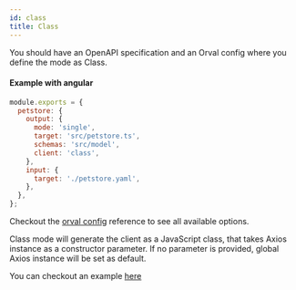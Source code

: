 ```yaml
---
id: class
title: Class
---
```


You should have an OpenAPI specification and an Orval config where you define the mode as Class.

#### Example with angular

```js
module.exports = {
  petstore: {
    output: {
      mode: 'single',
      target: 'src/petstore.ts',
      schemas: 'src/model',
      client: 'class',
    },
    input: {
      target: './petstore.yaml',
    },
  },
};
```

Checkout the [orval config](../reference/configuration/full-example) reference to see all available options.

Class mode will generate the client as a JavaScript class, that takes Axios instance as a constructor parameter. If no parameter is provided, global Axios instance will be set as default.

You can checkout an example <a href="https://github.com/orval-labs/orval/tree/master/samples/basic" target="_blank">here</a>

